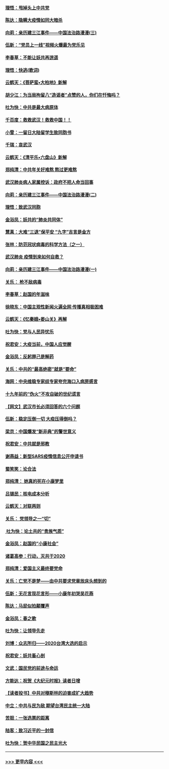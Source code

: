 #### [理悟：甩掉头上中共党](../pages/nsc993/n11838826.md?t=02030931) 
#### [陈达：隐瞒大疫情如同大暗杀](../pages/nsc993/n11838771.md?t=02030931) 
#### [向莉：亲历建三江事件——中国法治路漫漫(三)](../pages/nsc993/n11831825.md?t=02030931) 
#### [伍新：“党员上一线”视频火爆最为党乐见](../pages/nsc993/n11838200.md?t=02030931) 
#### [李春草：不能让妖共再逍遥](../pages/nsc993/n11838102.md?t=02030931) 
#### [理悟：快逃(歌词)](../pages/nsc993/n11838083.md?t=02030931) 
#### [云鹤天：《菩萨蛮▪大柏地》新解](../pages/nsc993/n11838059.md?t=02030931) 
#### [胡少江：为当局拘留八“造谣者”点赞的人，你们在忏悔吗？](../pages/nsc993/n11836801.md?t=02030931) 
#### [吐为快：中共是最大病原体](../pages/nsc993/n11836748.md?t=02030931) 
#### [千百度：救救武汉！救救中国！！](../pages/nsc993/n11836145.md?t=02030931) 
#### [小雪：一留日大陆留学生致同胞书](../pages/nsc993/n11834624.md?t=02030931) 
#### [千瑞：哀武汉](../pages/nsc993/n11833647.md?t=02030931) 
#### [云鹤天：《清平乐▪六盘山》新解](../pages/nsc993/n11833611.md?t=02030931) 
#### [郑纯清：中共年关好难熬 熬过更难熬](../pages/nsc993/n11833489.md?t=02030931) 
#### [武汉肺炎病人家属控诉：政府不把人命当回事](../pages/nsc993/n11833205.md?t=02030931) 
#### [向莉：亲历建三江事件——中国法治路漫漫(二)](../pages/nsc993/n11829102.md?t=02030931) 
#### [理悟：致武汉同胞](../pages/nsc993/n11831522.md?t=02030931) 
#### [金浴凤：妖共的“肺炎共同体”](../pages/nsc993/n11829448.md?t=02030931) 
#### [慧真：大难“三退”保平安 “九字”吉言是金方](../pages/nsc993/n11829501.md?t=02030931) 
#### [张林：防范冠状病毒的科学方法（之一）](../pages/nsc993/n11828618.md?t=02030931) 
#### [武汉肺炎 疫情到来如何自救？](../pages/nsc993/n11827632.md?t=02030931) 
#### [向莉：亲历建三江事件——中国法治路漫漫(一)](../pages/nsc993/n11827190.md?t=02030931) 
#### [关乐： 枪不敌病毒](../pages/nsc993/n11826746.md?t=02030931) 
#### [李春草：赵国的年滋味](../pages/nsc993/n11826321.md?t=02030931) 
#### [徐晓东：中国主观性新闻火遍全网 传播真相极困难](../pages/nsc993/n11826508.md?t=02030931) 
#### [云鹤天：《忆秦娥▪娄山关》再解](../pages/nsc993/n11824682.md?t=02030931) 
#### [吐为快：党与人民异忧乐](../pages/nsc993/n11824660.md?t=02030931) 
#### [祝君安：大疫当前，中国人应觉醒](../pages/nsc993/n11821946.md?t=02030931) 
#### [金浴凤：反躬罪己是解药](../pages/nsc993/n11820280.md?t=02030931) 
#### [关乐：中共的“最高绝密”就是“要命”](../pages/nsc993/n11816946.md?t=02030931) 
#### [海网：中央维稳专家组专家夸完海口入病房感言](../pages/nsc993/n11815138.md?t=02030931) 
#### [十九年前的“伪火”不攻自破的世纪谎言](../pages/nsc993/n11813238.md?t=02030931) 
#### [【网文】武汉市长必须回答的六个问题](../pages/nsc993/n11813848.md?t=02030931) 
#### [伍新：稳定压倒一切 大疫压得倒吗？](../pages/nsc993/n11812634.md?t=02030931) 
#### [梁京：中国爆发“新非典”的警世意义](../pages/nsc993/n11812554.md?t=02030931) 
#### [祝君安：中共就是邪教](../pages/nsc993/n11812431.md?t=02030931) 
#### [谢燕益：新型SARS疫情信息公开申请书](../pages/nsc993/n11808840.md?t=02030931) 
#### [蜀笑笑：论合法](../pages/nsc993/n11808064.md?t=02030931) 
#### [郑纯清： 她真的死在小康梦里](../pages/nsc993/n11806623.md?t=02030931) 
#### [吕锡民：核电成本分析](../pages/nsc993/n11806284.md?t=02030931) 
#### [云鹤天：对联两则](../pages/nsc993/n11805957.md?t=02030931) 
#### [关乐： 党领导之一“切”](../pages/nsc993/n11804505.md?t=02030931) 
#### [ 吐为快：论土共的“贵族气质”](../pages/nsc993/n11804490.md?t=02030931) 
#### [金浴凤：赵国的“小康社会”](../pages/nsc993/n11804452.md?t=02030931) 
#### [诸葛高参：行动，灭共于2020](../pages/nsc993/n11804120.md?t=02030931) 
#### [郑纯清：爱国主义最终要党命](../pages/nsc993/n11802197.md?t=02030931) 
#### [关乐：亡党不是梦——由中共要求党章放床头想到的](../pages/nsc993/n11802156.md?t=02030931) 
#### [伍新：无花言现花言形——小康年初哭吴花燕](../pages/nsc993/n11800044.md?t=02030931) 
#### [陈达：马屁似拍颠覆声](../pages/nsc993/n11800010.md?t=02030931) 
#### [金浴凤：春之歌](../pages/nsc993/n11797687.md?t=02030931) 
#### [吐为快：让领导先走](../pages/nsc993/n11797512.md?t=02030931) 
#### [刘博：众志所归——2020台湾大选的启示](../pages/nsc993/n11796878.md?t=02030931) 
#### [祝君安：妖共畜心剖](../pages/nsc993/n11794273.md?t=02030931) 
#### [文武：国民党的前途与命运](../pages/nsc993/n11794198.md?t=02030931) 
#### [方能达：祝贺《大纪元时报》读者日增](../pages/nsc993/n11793807.md?t=02030931) 
#### [【读者投书】中共对穆斯林的迫害成扩大趋势](../pages/nsc993/n11791371.md?t=02030931) 
#### [中立：中共与民为敌 期望台湾民主统一大陆](../pages/nsc993/n11790392.md?t=02030931) 
#### [苦胆：一张选票的距离](../pages/nsc993/n11788914.md?t=02030931) 
#### [陆客：致习近平的一封信](../pages/nsc993/n11788867.md?t=02030931) 
#### [吐为快：贺中华民国之民主光大](../pages/nsc993/n11788618.md?t=02030931) 

----
#### [ >>> 更早内容 <<< ](../indexes/nsc993-earlier.md)
